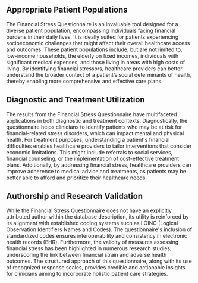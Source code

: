 ## Appropriate Patient Populations

The Financial Stress Questionnaire is an invaluable tool designed for a diverse patient population, encompassing individuals facing financial burdens in their daily lives. It is ideally suited for patients experiencing socioeconomic challenges that might affect their overall healthcare access and outcomes. These patient populations include, but are not limited to, low-income households, the elderly on fixed incomes, individuals with significant medical expenses, and those living in areas with high costs of living. By identifying financial stressors, healthcare providers can better understand the broader context of a patient’s social determinants of health, thereby enabling more comprehensive and effective care plans.

## Diagnostic and Treatment Utilization

The results from the Financial Stress Questionnaire have multifaceted applications in both diagnostic and treatment contexts. Diagnostically, the questionnaire helps clinicians to identify patients who may be at risk for financial-related stress disorders, which can impact mental and physical health. For treatment purposes, understanding a patient's financial difficulties enables healthcare providers to tailor interventions that consider economic limitations. This might include referrals to social services, financial counseling, or the implementation of cost-effective treatment plans. Additionally, by addressing financial stress, healthcare providers can improve adherence to medical advice and treatments, as patients may be better able to afford and prioritize their healthcare needs.

## Authorship and Research Validation

While the Financial Stress Questionnaire does not have an explicitly attributed author within the database description, its utility is reinforced by its alignment with established coding systems such as LOINC (Logical Observation Identifiers Names and Codes). The questionnaire's inclusion of standardized codes ensures interoperability and consistency in electronic health records (EHR). Furthermore, the validity of measures assessing financial stress has been highlighted in numerous research studies, underscoring the link between financial strain and adverse health outcomes. The structured approach of this questionnaire, along with its use of recognized response scales, provides credible and actionable insights for clinicians aiming to incorporate holistic patient care strategies.